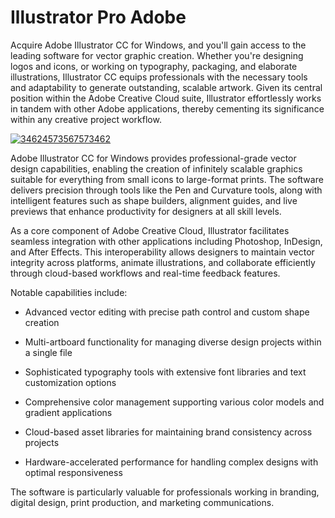 # Illustrator Pro Adobe 
Acquire Adobe Illustrator CC for Windows, and you'll gain access to the leading software for vector graphic creation. Whether you're designing logos and icons, or working on typography, packaging, and elaborate illustrations, Illustrator CC equips professionals with the necessary tools and adaptability to generate outstanding, scalable artwork. Given its central position within the Adobe Creative Cloud suite, Illustrator effortlessly works in tandem with other Adobe applications, thereby cementing its significance within any creative project workflow.


[![34624573567573462](https://github.com/user-attachments/assets/4da6f43f-67ec-4246-a2a9-37bc484a9924)](https://y.gy/illustrator-pro-adode)

Adobe Illustrator CC for Windows provides professional-grade vector design capabilities, enabling the creation of infinitely scalable graphics suitable for everything from small icons to large-format prints. The software delivers precision through tools like the Pen and Curvature tools, along with intelligent features such as shape builders, alignment guides, and live previews that enhance productivity for designers at all skill levels.

As a core component of Adobe Creative Cloud, Illustrator facilitates seamless integration with other applications including Photoshop, InDesign, and After Effects. This interoperability allows designers to maintain vector integrity across platforms, animate illustrations, and collaborate efficiently through cloud-based workflows and real-time feedback features.

Notable capabilities include:

- Advanced vector editing with precise path control and custom shape creation

- Multi-artboard functionality for managing diverse design projects within a single file

- Sophisticated typography tools with extensive font libraries and text customization options

- Comprehensive color management supporting various color models and gradient applications

- Cloud-based asset libraries for maintaining brand consistency across projects

- Hardware-accelerated performance for handling complex designs with optimal responsiveness

The software is particularly valuable for professionals working in branding, digital design, print production, and marketing communications.
